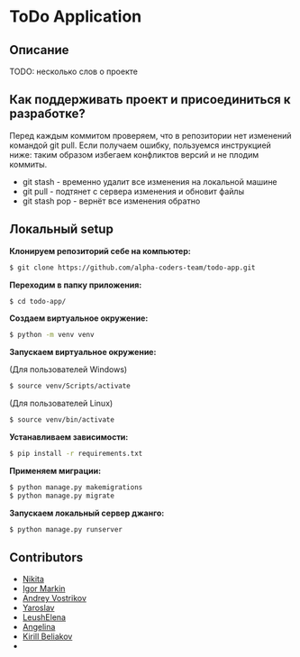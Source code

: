 # ToDo Application

## Описание
TODO: несколько слов о проекте 

## Как поддерживать проект и присоединиться к разработке?
Перед каждым коммитом проверяем, что в репозитории нет изменений командой git pull. Если получаем ошибку, пользуемся инструкцией ниже: таким образом избегаем конфликтов версий и не плодим коммиты.
- git stash - временно удалит все изменения на локальной машине
- git pull - подтянет с сервера изменения и обновит файлы
- git stash pop - вернёт все изменения обратно


## Локальный setup
**Клонируем репозиторий себе на компьютер:**
```bash
$ git clone https://github.com/alpha-coders-team/todo-app.git
```

**Переходим в папку приложения:**
```bash
$ cd todo-app/
```

**Создаем виртуальное окружение:**
```bash
$ python -m venv venv
```

**Запускаем виртуальное окружение:**

(Для пользователей Windows)
```bash
$ source venv/Scripts/activate
```
(Для пользователей Linux)
```bash
$ source venv/bin/activate
```

**Устанавливаем зависимости:**
```bash
$ pip install -r requirements.txt
```

**Применяем миграции:**
```bash
$ python manage.py makemigrations
$ python manage.py migrate
```

**Запускаем локальный сервер джанго:**
```bash
$ python manage.py runserver
```


## Contributors
- [Nikita](https://github.com/gaikanomer9)
- [Igor Markin](https://github.com/igor-markin)
- [Andrey Vostrikov](https://github.com/vavsar)
- [Yaroslav](https://github.com/zzstop)
- [LeushElena](https://github.com/LeushElena)
- [Angelina](https://github.com/myagkova)
- [Kirill Beliakov](https://github.com/blkvk)
- 